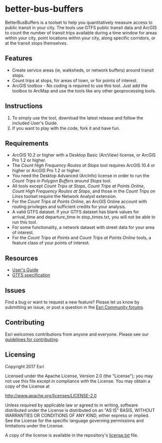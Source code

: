 # better-bus-buffers

BetterBusBuffers is a toolset to help you quantitatively measure access to public transit in your city.  The tools use GTFS public transit data and ArcGIS to count the number of transit trips available during a time window for areas within your city, point locations within your city, along specific corridors, or at the transit stops themselves.

## Features
* Create service areas (ie, walksheds, or network buffers) around transit stops.
* Count trips at stops, for areas of town, or for points of interest.
* ArcGIS toolbox - No coding is required to use this tool.  Just add the toolbox to ArcMap and use the tools like any other geoprocessing tools.

## Instructions

1. To simply use the tool, download the latest release and follow the included User's Guide.
2. If you want to play with the code, fork it and have fun.

## Requirements

* ArcGIS 10.2 or higher with a Desktop Basic (ArcView) license, or ArcGIS Pro 1.2 or higher.
* The *Count High Frequency Routes at Stops* tool requires ArcGIS 10.4 or higher or ArcGIS Pro 1.2 or higher.
* You need the Desktop Advanced (ArcInfo) license in order to run the *Count Trips in Polygon Buffers around Stops* tool.
* All tools except *Count Trips at Stops*, *Count Trips at Points Online*, *Count High Frequency Routes at Stops*, and those in the *Count Trips on Lines* toolset require the Network Analyst extension.
* For the *Count Trips at Points Online*, an ArcGIS Online account with routing privileges and sufficient credits for your analysis.
* A valid GTFS dataset. If your GTFS dataset has blank values for arrival_time and departure_time in stop_times.txt, you will not be able to run this tool.
* For some functionality, a network dataset with street data for your area of interest.
* For the *Count Trips at Points* and *Count Trips at Points Online* tools, a feature class of your points of interest.

## Resources

* [User's Guide](https://github.com/ArcGIS/public-transit-tools/blob/master/better-bus-buffers/UsersGuide.md)
* [GTFS specification](https://github.com/google/transit/blob/master/gtfs/spec/en/reference.md)

## Issues

Find a bug or want to request a new feature?  Please let us know by submitting an issue, or post a question in the [Esri Community forums](https://community.esri.com/t5/public-transit-questions/bd-p/public-transit-questions).

## Contributing

Esri welcomes contributions from anyone and everyone. Please see our [guidelines for contributing](https://github.com/esri/contributing).

## Licensing
Copyright 2017 Esri

Licensed under the Apache License, Version 2.0 (the "License");
you may not use this file except in compliance with the License.
You may obtain a copy of the License at

   http://www.apache.org/licenses/LICENSE-2.0

Unless required by applicable law or agreed to in writing, software
distributed under the License is distributed on an "AS IS" BASIS,
WITHOUT WARRANTIES OR CONDITIONS OF ANY KIND, either express or implied.
See the License for the specific language governing permissions and
limitations under the License.

A copy of the license is available in the repository's [license.txt](../License.txt?raw=true) file.